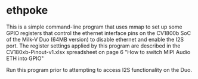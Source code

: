# ethpoke

This is a simple command-line program that uses mmap to set up some GPIO registers
that control the ethernet interface pins on the CV1800b SoC of the Milk-V Duo
(64MB version) to disable ethernet and enable the I2S port. The register settings
applied by this program are described in the CV180xb-Pinout-v1.xlsx spreadsheet
on page 6 "How to switch MIPI Audio ETH into GPIO"

Run this program prior to attempting to access I2S functionality on the Duo. 
